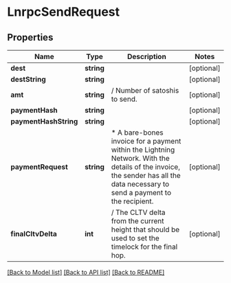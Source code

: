 # LnrpcSendRequest

## Properties
Name | Type | Description | Notes
------------ | ------------- | ------------- | -------------
**dest** | **string** |  | [optional] 
**destString** | **string** |  | [optional] 
**amt** | **string** | / Number of satoshis to send. | [optional] 
**paymentHash** | **string** |  | [optional] 
**paymentHashString** | **string** |  | [optional] 
**paymentRequest** | **string** | * A bare-bones invoice for a payment within the Lightning Network.  With the details of the invoice, the sender has all the data necessary to send a payment to the recipient. | [optional] 
**finalCltvDelta** | **int** | / The CLTV delta from the current height that should be used to set the timelock for the final hop. | [optional] 

[[Back to Model list]](../README.md#documentation-for-models) [[Back to API list]](../README.md#documentation-for-api-endpoints) [[Back to README]](../README.md)


